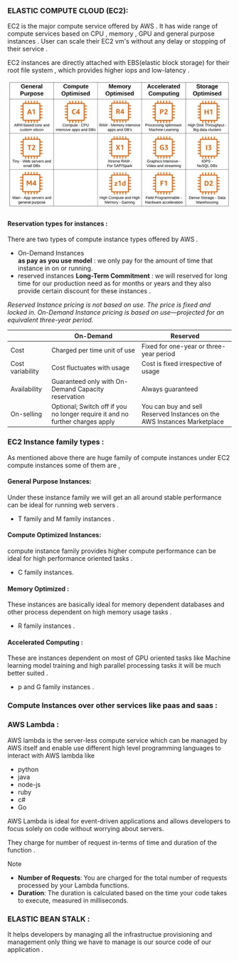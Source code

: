 ### ELASTIC COMPUTE CLOUD (EC2): 

EC2 is the major compute service offered by AWS . It has wide range of compute services based on CPU , memory , GPU and general purpose instances . User can scale their EC2 vm's without any delay or stopping of their service . 

EC2 instances are directly attached with EBS(elastic block storage) for their root file system , which provides higher iops and low-latency . 

![compute_services](./pictures/ec2-instances.jpeg)

#### Reservation types for instances : 

There are two types of compute instance types offered by AWS . 
- On-Demand Instances  
	**as pay as you use model** : we only pay for the amount of time that instance in on or running.
- reserved instances
	**Long-Term Commitment** : we will reserved for long time for our production need as for months or years and they also provide certain discount for these instances .

*Reserved Instance pricing is not based on use. The price is fixed and locked in. On-Demand Instance pricing is based on use—projected for an equivalent three-year period.*

|                  | **On-Demand**                                                                 | **Reserved**                                                             |
| ---------------- | ----------------------------------------------------------------------------- | ------------------------------------------------------------------------ |
| Cost             | Charged per time unit of use                                                  | Fixed for one-year or three-year period                                  |
| Cost variability | Cost fluctuates with usage                                                    | Cost is fixed irrespective of usage                                      |
| Availability     | Guaranteed only with On-Demand Capacity reservation                           | Always guaranteed                                                        |
| On-selling       | Optional; Switch off if you no longer require it and no further charges apply | You can buy and sell Reserved Instances on the AWS Instances Marketplace |

### EC2 Instance family types : 

As mentioned above there are huge family of compute instances under EC2 compute instances some of them are ,
#### General Purpose Instances: 
Under these instance family we will get an all around stable performance can be ideal for running web servers .
- T family and M family instances . 
#### Compute Optimized Instances: 
compute instance family provides higher compute performance can be ideal for high performance oriented tasks . 
- C family instances.

#### Memory Optimized : 
These instances are basically ideal for memory dependent databases and other process dependent on high memory usage tasks . 
- R family instances . 

#### Accelerated Computing : 
These are instances dependent on most of GPU oriented tasks like Machine learning model training and high parallel processing tasks it will be much better suited . 
- p and G family instances .

### Compute Instances over other services like paas and saas : 

### AWS Lambda : 

AWS lambda is the server-less compute service which can be managed by AWS itself and enable use different high level programming languages to interact with AWS lambda like
- python
- java
- node-js
- ruby
- c#
- Go

AWS Lambda is ideal for event-driven applications and allows developers to focus solely on code without worrying about servers.

They charge for number of request in-terms of time and duration of the function . 
> [!NOTE]
>- **Number of Requests**: You are charged for the total number of requests processed by your Lambda functions.
>- **Duration**: The duration is calculated based on the time your code takes to execute, measured in milliseconds.

### ELASTIC BEAN STALK : 

It helps developers by managing all the infrastructue provisioning and management only thing we have to manage is our source code of our application . 

